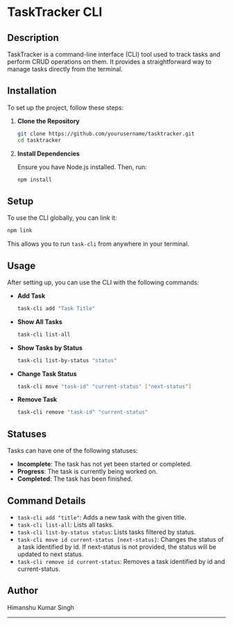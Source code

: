 # TaskTracker CLI

## Description

TaskTracker is a command-line interface (CLI) tool used to track tasks and perform CRUD operations on them. It provides a straightforward way to manage tasks directly from the terminal.

## Installation

To set up the project, follow these steps:

1. **Clone the Repository**

   ```bash
   git clone https://github.com/yourusername/tasktracker.git
   cd tasktracker
   ```

2. **Install Dependencies**

   Ensure you have Node.js installed. Then, run:

   ```bash
   npm install
   ```

## Setup

To use the CLI globally, you can link it:

```bash
npm link
```

This allows you to run `task-cli` from anywhere in your terminal.

## Usage

After setting up, you can use the CLI with the following commands:

- **Add Task**

  ```bash
  task-cli add "Task Title"
  ```

- **Show All Tasks**

  ```bash
  task-cli list-all
  ```

- **Show Tasks by Status**

  ```bash
  task-cli list-by-status "status"
  ```

- **Change Task Status**

  ```bash
  task-cli move "task-id" "current-status" ["next-status"]
  ```

- **Remove Task**

  ```bash
  task-cli remove "task-id" "current-status"
  ```

## Statuses

Tasks can have one of the following statuses:

- **Incomplete**: The task has not yet been started or completed.
- **Progress**: The task is currently being worked on.
- **Completed**: The task has been finished.

## Command Details

- `task-cli add "title"`: Adds a new task with the given title.
- `task-cli list-all`: Lists all tasks.
- `task-cli list-by-status status`: Lists tasks filtered by status.
- `task-cli move id current-status [next-status]`: Changes the status of a task identified by id. If next-status is not provided, the status will be updated to next status.
- `task-cli remove id current-status`: Removes a task identified by id and current-status.



## Author

Himanshu Kumar Singh

---

